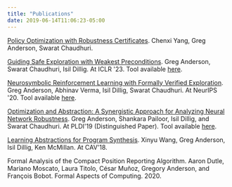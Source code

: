 ```yaml
---
title: "Publications"
date: 2019-06-14T11:06:23-05:00
---
```


[Policy Optimization with Robustness Certificates](/papers/carol.pdf). Chenxi
Yang, Greg Anderson, Swarat Chaudhuri.

[Guiding Safe Exploration with Weakest Preconditions](/papers/spice.pdf). Greg
Anderson, Swarat Chaudhuri, Isil Dillig. At ICLR '23. Tool available
[here](https://github.com/gavlegoat/spice).

[Neurosymbolic Reinforcement Learning with Formally Verified
Exploration](/papers/revel-neurips2020.pdf). Greg Anderson, Abhinav Verma, Isil
Dillig, Swarat Chaudhuri. At NeurIPS '20. Tool available
[here](https://github.com/gavlegoat/safe-learning).

[Optimization and Abstraction: A Synergistic Approach for Analyzing Neural
Network Robustness](/papers/charon-pldi-19.pdf). Greg Anderson,
Shankara Pailoor, Isil Dillig, and Swarat Chaudhuri. At PLDI'19 (Distinguished
Paper). Tool available [here](https://github.com/gavlegoat/charon).

[Learning Abstractions for Program Synthesis](/papers/atlas-cav-18.pdf).
Xinyu Wang, Greg Anderson, Isil Dillig, Ken McMillan. At CAV'18.

Formal Analysis of the Compact Position Reporting Algorithm. Aaron Dutle,
Mariano Moscato, Laura Titolo, C&eacute;sar Mu&ntilde;oz, Gregory Anderson,
and Fran&ccedil;ois Bobot. Formal Aspects of Computing. 2020.
